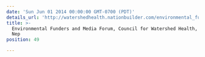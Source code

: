 ```yaml
---
date: 'Sun Jun 01 2014 00:00:00 GMT-0700 (PDT)'
details_url: 'http://watershedhealth.nationbuilder.com/environmental_funders_media_forum'
title: >-
  Environmental Funders and Media Forum, Council for Watershed Health, Shauna
  Nep
position: 49

---
```

